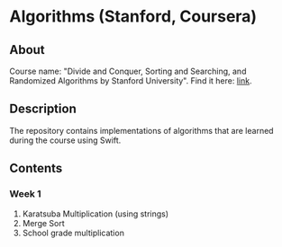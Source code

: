 # Algorithms (Stanford, Coursera)

## About

Course name:
"Divide and Conquer, Sorting and Searching, and Randomized Algorithms by Stanford University".
Find it here: [link](https://www.coursera.org/learn/algorithms-divide-conquer).

## Description

The repository contains implementations of algorithms that are learned during the course using Swift.

## Contents

### Week 1
1. Karatsuba Multiplication (using strings)
2. Merge Sort
3. School grade multiplication


